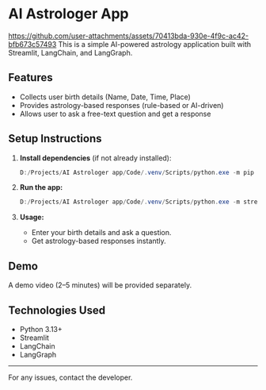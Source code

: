 # AI Astrologer App
https://github.com/user-attachments/assets/70413bda-930e-4f9c-ac42-bfb673c57493
This is a simple AI-powered astrology application built with Streamlit, LangChain, and LangGraph.

## Features
- Collects user birth details (Name, Date, Time, Place)
- Provides astrology-based responses (rule-based or AI-driven)
- Allows user to ask a free-text question and get a response

## Setup Instructions

1. **Install dependencies** (if not already installed):
   ```powershell
   D:/Projects/AI Astrologer app/Code/.venv/Scripts/python.exe -m pip install -r requirements.txt
   ```

2. **Run the app:**
   ```powershell
   D:/Projects/AI Astrologer app/Code/.venv/Scripts/python.exe -m streamlit run app.py
   ```

3. **Usage:**
   - Enter your birth details and ask a question.
   - Get astrology-based responses instantly.

## Demo
A demo video (2–5 minutes) will be provided separately.

## Technologies Used
- Python 3.13+
- Streamlit
- LangChain
- LangGraph

---

For any issues, contact the developer.



